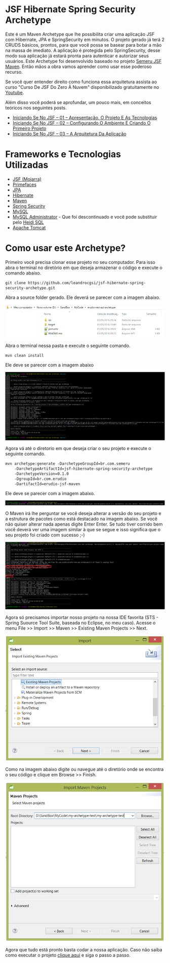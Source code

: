 # JSF Hibernate Spring Security Archetype


Este é um Maven Archetype que lhe possibilita criar uma aplicação JSF com Hibernate, JPA e SpringSecurity em minutos. O projeto gerado já terá 2 CRUDS básicos, prontos, para que você possa se basear para botar a mão na massa de imediato. A aplicação é protegida pelo SpringSecurity, desse modo sua aplicação já estará pronta para autenticar e autorizar seus usuários. Este Archetype foi desenvolvido baseado no projeto [Semeru JSF Maven](https://github.com/leandrocgsi/semeru_jsf_maven). Então mãos a obra vamos aprender como usar esse poderoso recurso. 

Se você quer entender direito como funciona essa arquitetura assista ao curso "Curso De JSF Do Zero À Nuvem" disponibilizado gratuitamente no [Youtube](https://www.youtube.com/playlist?list=PL18bbNo7xuh9d1AyAeC77O8xRz6hPD3iJ).

Além disso você poderá se aprofundar, um pouco mais, em conceitos teóricos nos seguintes posts.

* [Iniciando Se No JSF – 01 – Apresentação, O Projeto E As Tecnologias](http://www.semeru.com.br/blog/iniciando-se-no-jsf-01-apresentacao-o-projeto-e-as-tecnologias/)
* [Iniciando Se No JSF – 02 – Configurando O Ambiente E Criando O Primeiro Projeto](http://www.semeru.com.br/blog/iniciando-se-no-jsf-02-configurando-o-ambiente-e-criando-o-primeiro-projeto/)
* [Iniciando Se No JSF – 03 – A Arquitetura Da Aplicação](http://www.semeru.com.br/blog/iniciando-se-no-jsf-03-a-arquitetura-da-aplicacao/)

# Frameworks e Tecnologias Utilizadas

* [JSF (Mojarra)](https://javaserverfaces.java.net/)
* [Primefaces](http://www.primefaces.org/)
* [JPA](http://www.oracle.com/technetwork/java/javaee/tech/persistence-jsp-140049.html)
* [Hibernate](http://hibernate.org/)
* [Maven](https://maven.apache.org/)
* [Spring Security](http://projects.spring.io/spring-security/)
* [MySQL](https://www.mysql.com/)
* [MySQL Administrator](https://downloads.mysql.com/archives/administrator/) - Que foi descontinuado e você pode substituir pelo [Heidi SQL](http://www.heidisql.com/)
* [Apache Tomcat](http://tomcat.apache.org/)


# Como usar este Archetype?

Primeiro você precisa clonar esse projeto no seu computador. Para isso abra o terminal no diretório em que deseja armazenar o código e execute o comando abaixo.

```
git clone https://github.com/leandrocgsi/jsf-hibernate-spring-security-archetype.git
```

Abra a source folder gerado. Ele deverá se parecer com a imagem abaixo.

![OpenFolder](https://github.com/leandrocgsi/erudio-rest-api-archetype/blob/master/img/1-OpenFolder.png?raw=true)

Abra o terminal nessa pasta e execute o seguinte comando.

```
mvn clean install
```
Ele deve se parecer com a imagem abaixo

![CleanInstall](https://github.com/leandrocgsi/erudio-rest-api-archetype/blob/master/img/2-CleanInstall.png?raw=true)

Agora vá até o diretorio em que deseja criar o seu projeto e execute o seguinte comando.

```
mvn archetype:generate -DarchetypeGroupId=br.com.semeru
	-DarchetypeArtifactId=jsf-hibernate-spring-security-archetype
	-DarchetypeVersion=0.1.0
	-DgroupId=br.com.erudio
	-DartifactId=erudio-jsf-maven
```

Ele deve se parecer com a imagem abaixo.

![GenerateProject](https://github.com/leandrocgsi/erudio-rest-api-archetype/blob/master/img/3-GenerateProject.png?raw=true)

O Maven irá lhe perguntar se você deseja alterar a versão do seu projeto e a estrutura de pacotes como está destacado na imagem abaixo. Se você não quiser alterar nada apenas digite Enter Enter. Se tudo tiver corrido bem você deverá ver uma imagem similar à que se segue e isso significa que o seu projeto foi criado com sucesso ;-)

![Building1](https://github.com/leandrocgsi/erudio-rest-api-archetype/blob/master/img/4-Building.png?raw=true)

Agora só precisamos importar nosso projeto na nossa IDE favorita (STS - Spring Suource Tool Suite, baseada no Eclipse, no meu caso). Acesse o menu File >> Import >> Maven >> Existing Maven Projects >> Next.

![Importing1](https://github.com/leandrocgsi/erudio-rest-api-archetype/blob/master/img/9-Importing.png?raw=true)

Como na imagem abaixo digite ou navegue até o diretório onde se encontra o seu código e clique em Browse >> Finish.

![Importing2](https://github.com/leandrocgsi/erudio-rest-api-archetype/blob/master/img/10-Importing.png?raw=true)

Agora que tudo está pronto basta codar a nossa aplicação. Caso não saiba como executar o projeto [clique aqui](https://github.com/leandrocgsi/semeru_jsf_maven) e siga o passo a passo.
